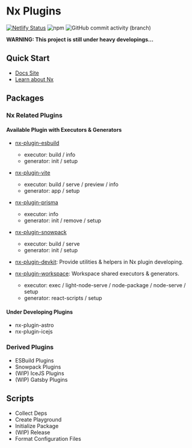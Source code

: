 # Nx Plugins

[![Netlify Status](https://api.netlify.com/api/v1/badges/76741f4f-9793-44b8-a80e-a2787f621009/deploy-status)](https://app.netlify.com/sites/nx-plugins/deploys)
![npm](https://img.shields.io/npm/v/nx?label=nx%20version)
![GitHub commit activity (branch)](https://img.shields.io/github/commit-activity/w/LinbuduLab/nx-plugins)

**WARNING: This project is still under heavy developings...**

## Quick Start

- [Docs Site](https://nx-plugins.netlify.app/)
- [Learn about Nx](https://nx.dev/)

## Packages

### Nx Related Plugins

#### Available Plugin with Executors & Generators

- [nx-plugin-esbuild](packages/nx-plugin-esbuild)

  - executor: build / info
  - generator: init / setup

- [nx-plugin-vite](packages/nx-plugin-vite)

  - executor: build / serve / preview / info
  - generator: app / setup

- [nx-plugin-prisma](packages/nx-plugin-prisma)

  - executor: info
  - generator: init / remove / setup

- [nx-plugin-snowpack](packages/nx-plugin-snowpack)

  - executor: build / serve
  - generator: init / setup

- [nx-plugin-devkit](packages/nx-plugin-devkit): Provide utilities & helpers in Nx plugin developing.

- [nx-plugin-workspace](packages/nx-plugin-workspace): Workspace shared executors & generators.

  - executor: exec / light-node-serve / node-package / node-serve / setup
  - generator: react-scripts / setup

#### Under Developing Plugins

- nx-plugin-astro
- nx-plugin-icejs

### Derived Plugins

- ESBuild Plugins
- Snowpack Plugins
- (WIP) IceJS Plugins
- (WIP) Gatsby Plugins

## Scripts

- Collect Deps
- Create Playground
- Initialize Package
- (WIP) Release
- Format Configuration Files
